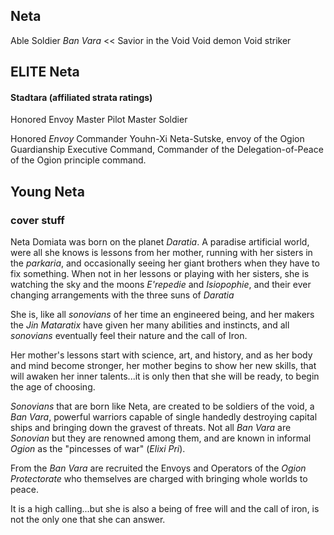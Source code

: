 ## Neta

Able Soldier
_Ban Vara_ << Savior in the Void
Void demon
Void striker

## ELITE Neta

#### Stadtara (affiliated strata ratings)
Honored Envoy
Master Pilot
Master Soldier

Honored _Envoy_ Commander Youhn-Xi Neta-Sutske, envoy of the Ogion Guardianship Executive Command, Commander of the Delegation-of-Peace of the Ogion principle command.

## Young Neta
### cover stuff


Neta Domiata was born on the planet _Daratia_. A paradise artificial world, were all she knows is lessons from her mother, running with her sisters in the _parkaria_, and occasionally seeing her giant brothers when they have to fix something. When not in her lessons or playing with her sisters, she is watching the sky and the moons _E'repedie_ and _Isiopophie_, and their ever changing arrangements with the three suns of _Daratia_

She is, like all _sonovians_ of her time an engineered being, and her makers the _Jin Mataratix_ have given her many abilities and instincts, and all _sonovians_ eventually feel their nature and the call of Iron.

Her mother's lessons start with science, art, and history, and as her body and mind become stronger, her mother begins to show her new skills, that will awaken her inner talents...it is only then that she will be ready, to begin the age of choosing.

_Sonovians_ that are born like Neta, are created to be soldiers of the void, a _Ban Vara_, powerful warriors capable of single handedly destroying capital ships and bringing down the gravest of threats. Not all _Ban Vara_ are _Sonovian_ but they are renowned among them, and are known in informal _Ogion_ as the "pincesses of war" (_Elixi Pri_).

From the _Ban Vara_ are recruited the Envoys and Operators of the _Ogion Protectorate_ who themselves are charged with bringing whole worlds to peace.

It is a high calling...but she is also a being of free will and the call of iron, is not the only one that she can answer.
